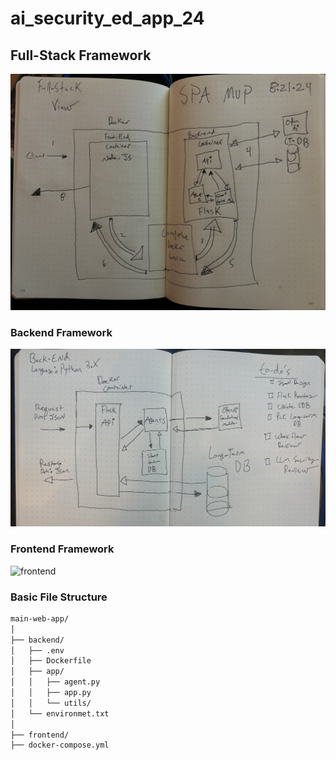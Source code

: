 # ai_security_ed_app_24

## Full-Stack Framework

![fullstack](media/full_stack_workflow.jpg)

### Backend Framework

![backend](media/backend_workflow.jpg)

### Frontend Framework

![frontend](media/frontend.jpg)

### Basic File Structure

```txt
main-web-app/
│
├── backend/
│   ├── .env
│   ├── Dockerfile
│   ├── app/
│   │   ├── agent.py
│   │   ├── app.py
│   │   └── utils/
│   └── environmet.txt
│
├── frontend/
├── docker-compose.yml
```
